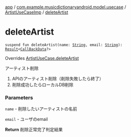 [app](../../index.md) / [com.example.musicdictionaryandroid.model.usecase](../index.md) / [ArtistUseCaseImp](index.md) / [deleteArtist](./delete-artist.md)

# deleteArtist

`suspend fun deleteArtist(name: `[`String`](https://kotlinlang.org/api/latest/jvm/stdlib/kotlin/-string/index.html)`, email: `[`String`](https://kotlinlang.org/api/latest/jvm/stdlib/kotlin/-string/index.html)`): `[`Result`](../../com.example.musicdictionaryandroid.model.util/-result/index.md)`<`[`CallBackData`](../../com.example.musicdictionaryandroid.model.entity/-call-back-data/index.md)`?>`

Overrides [ArtistUseCase.deleteArtist](../-artist-use-case/delete-artist.md)

アーティスト削除

1. APIのアーティスト削除（削除失敗したら終了）
2. 削除成功したらローカルDB削除

### Parameters

`name` - 削除したいアーティストの名前

`email` - ユーザのemail

**Return**
削除正常完了判定結果

